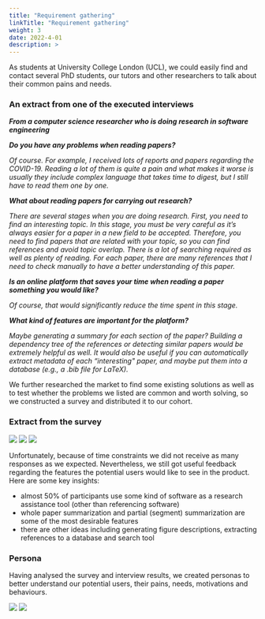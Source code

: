 ```yaml
---
title: "Requirement gathering"
linkTitle: "Requirement gathering"
weight: 3
date: 2022-4-01
description: >
---
```

As students at University College London (UCL), we could easily find and contact several PhD students, our tutors and other researchers to talk about their common pains and needs.

### An extract from one of the executed interviews

***From a computer science researcher who is doing research in software engineering***


***Do you have any problems when reading papers?***  

*Of course. For example, I received lots of reports and papers regarding the COVID-19. Reading a lot of them is quite a pain and what makes it worse is usually they include complex language that takes time to digest, but I still have to read them one by one.*

***What about reading papers for carrying out research?***  

*There are several stages when you are doing research. First, you need to find an interesting topic. In this stage, you must be very careful as it’s always easier for a paper in a new field to be accepted. Therefore, you need to find papers that are related with your topic, so you can find references and avoid topic overlap. There is a lot of searching required as well as plenty of reading. For each paper, there are many references that I need to check manually to have a better understanding of this paper.*

***Is an online platform that saves your time when reading a paper something you would like?***

*Of course, that would significantly reduce the time spent in this stage.*

***What kind of features are important for the platform?***  

*Maybe generating a summary for each section of the paper? Building a dependency tree of the references or detecting similar papers would be extremely helpful as well. It would also be useful if you can automatically extract metadata of each “interesting" paper, and maybe put them into a database (e.g., a .bib file for LaTeX).*

We further researched the market to find some existing solutions as well as to test whether the problems we listed are common and worth solving, so we constructed a survey and distributed it to our cohort.

### Extract from the survey

![](/images/survey123.png)
![](/images/survey456.png)
![](/images/survey78.png)

Unfortunately, because of time constraints we did not receive as many responses as we expected. Nevertheless, we still got useful feedback regarding the features the potential users would like to see in the product. Here are some key insights:
- almost 50% of participants use some kind of software as a research assistance tool (other than referencing software)
- whole paper summarization and partial (segment) summarization are some of the most desirable features
- there are other ideas including generating figure descriptions, extracting references to a database and search tool

### Persona

Having analysed the survey and interview results, we created personas to better understand our potential users, their pains, needs, motivations and behaviours.

![](/images/Persona1.png)
![](/images/Persona2.png)